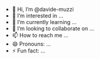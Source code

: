 - 👋 Hi, I’m @davide-muzzi
- 👀 I’m interested in ...
- 🌱 I’m currently learning ...
- 💞️ I’m looking to collaborate on ...
- 📫 How to reach me ...
- 😄 Pronouns: ...
- ⚡ Fun fact: ...

<!---
davide-muzzi/davide-muzzi is a ✨ special ✨ repository because its `README.md` (this file) appears on your GitHub profile.
You can click the Preview link to take a look at your changes.
--->
